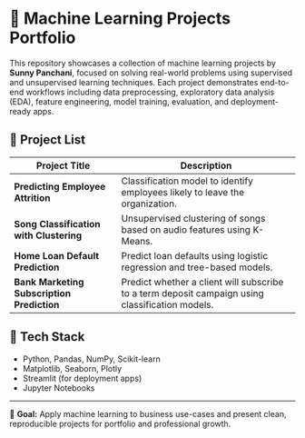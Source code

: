 # 🧠 Machine Learning Projects Portfolio

This repository showcases a collection of machine learning projects by **Sunny Panchani**, focused on solving real-world problems using supervised and unsupervised learning techniques. Each project demonstrates end-to-end workflows including data preprocessing, exploratory data analysis (EDA), feature engineering, model training, evaluation, and deployment-ready apps.

## 📁 Project List

| Project Title                             | Description                                                                 |
|------------------------------------------|-----------------------------------------------------------------------------|
| **Predicting Employee Attrition**        | Classification model to identify employees likely to leave the organization. |
| **Song Classification with Clustering**  | Unsupervised clustering of songs based on audio features using K-Means.     |
| **Home Loan Default Prediction**         | Predict loan defaults using logistic regression and tree-based models.     |
| **Bank Marketing Subscription Prediction**| Predict whether a client will subscribe to a term deposit campaign using classification models. |

## 🔧 Tech Stack
- Python, Pandas, NumPy, Scikit-learn
- Matplotlib, Seaborn, Plotly
- Streamlit (for deployment apps)
- Jupyter Notebooks

---

🚀 **Goal:** Apply machine learning to business use-cases and present clean, reproducible projects for portfolio and professional growth.

